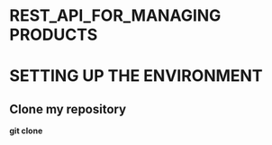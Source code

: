 # REST_API_FOR_MANAGING PRODUCTS

# SETTING UP THE ENVIRONMENT

## Clone my repository
**git clone**  